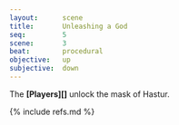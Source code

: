 ```yaml
---
layout:      scene
title:       Unleashing a God
seq:         5
scene:       3
beat:        procedural
objective:   up
subjective:  down
---
```



The **[Players][]** unlock the mask of Hastur.

{% include refs.md %}
